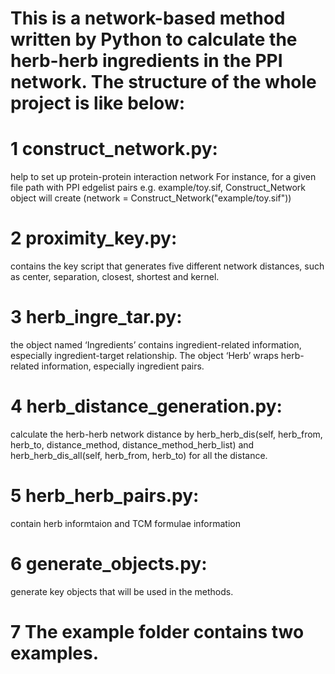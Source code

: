 
# This is a network-based method written by Python to calculate the herb-herb ingredients in the PPI network. The structure of the whole project is like below: 


# 1 construct_network.py: 
help to set up protein-protein interaction network
For instance, for a given file path with PPI edgelist pairs e.g. example/toy.sif, Construct_Network object will create (network = Construct_Network("example/toy.sif"))

# 2 proximity_key.py: 
contains the key script that generates five different network distances, such as center, separation, closest, shortest and kernel.

# 3 herb_ingre_tar.py: 
the object named ‘Ingredients’ contains ingredient-related information, especially ingredient-target relationship. The object ‘Herb’ wraps herb-related information, especially ingredient pairs.

# 4 herb_distance_generation.py: 
calculate the herb-herb network distance by herb_herb_dis(self, herb_from, herb_to, distance_method, distance_method_herb_list) and herb_herb_dis_all(self, herb_from, herb_to) for all the distance. 

# 5 herb_herb_pairs.py:
contain herb informtaion and TCM formulae information

# 6 generate_objects.py: 
generate key objects that will be used in the methods.

# 7 The example folder contains two examples.
